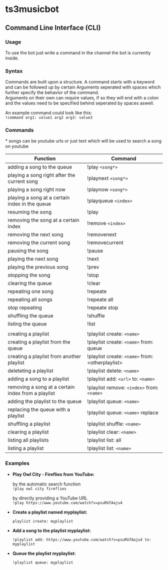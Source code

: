 # ts3musicbot

## Command Line Interface (CLI)

### Usage
To use the bot just write a command in the channel the bot is currently inside.

### Syntax
Commands are built upon a structure.
A command starts with a keyword and can be followed up by certain Arguments seperated with spaces which further specify the behavior of the command.  
Arguments on their own can require values, if so they will end with a colon and the values need to be specified behind seperated by spaces aswell.  

An example command could look like this:  
```!command arg1: value1 arg2 arg3: value3```

### Commands
\* songs can be youtube urls or just text which will be used to search a song on youtube	

| Function                                           | Command |
| ---                                                | --- | 
| adding a song to the queue                         | !play ```<song*>``` |
| playing a song right after the current song        | !playnext ```<song*>``` |
| playing a song right now                           | !playnow ```<song*>``` |
| playing a song at a certain index in the queue     | !playqueue ```<index>``` |
| resuming the song                                  | !play |
| removing the song at a certain index               | !remove ```<index>``` |
| removing the next song                             | !removenext |
| removing the current song                          | !removecurrent |
| pausing the song                                   | !pause |
| playing the next song                              | !next |
| playing the previous song                          | !prev |
| stopping the song                                  | !stop |
| clearing the queue                                 | !clear |
| repeating one song                                 | !repeate |
| repeating all songs                                | !repeate all |
| stop repeating                                     | !repeate stop |
| shuffling the queue                                | !shuffle |
| listing the queue                                  | !list |
|                                                    |
| creating a playlist                                | !playlist create: ```<name>``` |
| creating a playlist from the queue                 | !playlist create: ```<name>``` from: queue |
| creating a playlist from another playlist          | !playlist create: ```<name>``` from: \<otherplaylist> |
| deleteting a playlist                              | !playlist delete: ```<name>``` |
| adding a song to a playlist                        | !playlist add: ```<url>``` to: ```<name>``` |
| removing a song at a certain index from a playlist | !playlist remove: ```<index>``` from: ```<name>``` |
| adding the playlist to the queue                   | !playlist queue: ```<name>``` |
| replacing the queue with a playlist                | !playlist queue: ```<name>``` replace |
| shuffling a playlist                               | !playlist shuffle: ```<name>``` |
| clearing a playlist                                | !playlist clear: ```<name>``` |
| listing all playlists                              | !playlist list: all |
| listing a playlist                                 | !playlist list: ```<name>``` |

### Examples
- **Play Owl City - Fireflies from YouTube:**  
  
  by the automatic search function  
  ```!play owl city fireflies```  
  
  by directly providing a YouTube URL  
  ```!play https://www.youtube.com/watch?v=psuRGfAaju4```  

- **Create a playlist named myplaylist:**  

  ```playlist create: myplaylist```  

- **Add a song to the playlist myplaylist:**  

  ```!playlist add: https://www.youtube.com/watch?v=psuRGfAaju4 to: myplaylist```  

- **Queue the playlist myplaylist:**  

  ```!playlist queue: myplaylist```  
